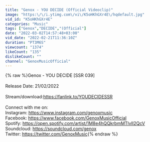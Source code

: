 ```yaml
---
title: "Genox - YOU DECIDE (Official Videoclip)"
image: "https:\/\/i.ytimg.com\/vi\/K5oHKhGXr4E\/hqdefault.jpg"
vid_id: "K5oHKhGXr4E"
categories: "Music"
tags: ["Genox","DECIDE","(Official"]
date: "2022-03-02T14:57:48+03:00"
vid_date: "2022-02-21T11:36:10Z"
duration: "PT3M6S"
viewcount: "1374"
likeCount: "135"
dislikeCount: ""
channel: "GenoxMusicOfficial"
---
```

{% raw %}Genox - YOU DECIDE [SSR 039]<br /><br />Release Date: 21/02/2022<br /><br />Stream/download:<a rel="nofollow" target="blank" href="https://fanlink.to/YOUDECIDESSR">https://fanlink.to/YOUDECIDESSR</a><br /><br />Connect with me on:<br />Instagram: <a rel="nofollow" target="blank" href="https://www.instagram.com/genoxmusic">https://www.instagram.com/genoxmusic</a><br />Facebook: <a rel="nofollow" target="blank" href="https://www.facebook.com/GenoxMusicOfficial">https://www.facebook.com/GenoxMusicOfficial</a><br />Spotify: <a rel="nofollow" target="blank" href="https://open.spotify.com/artist/1M8e4hQQkrbmMTlvII2QcV">https://open.spotify.com/artist/1M8e4hQQkrbmMTlvII2QcV</a><br />Soundcloud: <a rel="nofollow" target="blank" href="https://soundcloud.com/genox">https://soundcloud.com/genox</a><br />Twitter: <a rel="nofollow" target="blank" href="https://twitter.com/GenoxMusic">https://twitter.com/GenoxMusic</a>{% endraw %}
